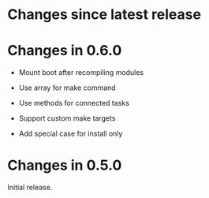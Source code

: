# Changes since latest release

# Changes in 0.6.0

-   Mount boot after recompiling modules

-   Use array for make command

-   Use methods for connected tasks

-   Support custom make targets

-   Add special case for install only

# Changes in 0.5.0

Initial release.
